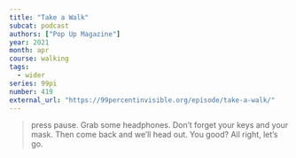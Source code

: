 ```yaml
---
title: "Take a Walk"
subcat: podcast
authors: ["Pop Up Magazine"]
year: 2021
month: apr
course: walking
tags:
  - wider
series: 99pi
number: 419
external_url: "https://99percentinvisible.org/episode/take-a-walk/"
---
```


> press pause. Grab some headphones. Don’t forget your keys and your mask. Then come back and we’ll head out. You good? All right, let’s go.

